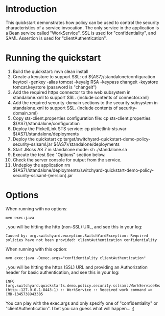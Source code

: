 Introduction
============
This quickstart demonstrates how policy can be used to control the security characteristics of a
service invocation.  The only service in the application is a Bean service called "WorkService".
SSL is used for "confidentiality", and SAML Assertion is used for "clientAuthentication".


Running the quickstart
======================

1. Build the quickstart:
    mvn clean install
2. Create a keystore to support SSL:
    cd ${AS7}/standalone/configuration
    keytool -genkey -alias tomcat -keyalg RSA -keypass changeit -keystore tomcat.keystore
    (password is "changeit")
3. Add the required https connector to the web subsystem in standalone.xml to support SSL. (include contents of connector.xml)
4. Add the required security-domain sections to the security subsystem in standalone.xml to support SSL. (include contents of security-domain.xml)
5. Copy sts-client.properties configuration file:
    cp sts-client.properties ${AS7}/standalone/configuration
6. Deploy the PicketLink STS service:
    cp picketlink-sts.war ${AS7}/standalone/deployments
7. Deploy the quickstart
    cp target/switchyard-quickstart-demo-policy-security-sslsaml.jar ${AS7}/standalone/deployments
8. Start JBoss AS 7 in standalone mode:
    sh ./standalone.sh
9. Execute the test
    See "Options" section below.
10. Check the server console for output from the service.
11. Undeploy the application
    rm ${AS7}/standalone/deployments/switchyard-quickstart-demo-policy-security-sslsaml-{version}.jar


Options
=======

When running with no options:

    mvn exec:java

, you will be hitting the http (non-SSL) URL, and see this in your log:

    Caused by: org.switchyard.exception.SwitchYardException: Required policies have not been provided: clientAuthentication confidentiality

When running with this option:

    mvn exec:java -Dexec.args="confidentiality clientAuthentication"

, you will be hitting the https (SSL) URL and providing an Authorization header for basic authentication, and see this in your log:

    INFO  [org.switchyard.quickstarts.demo.policy.security.sslsaml.WorkServiceBean] (http--127.0.0.1-8443-1) :: WorkService :: Received work command => CMD-1345738943385

You can play with the exec.args and only specify one of "confidentiality" or "clientAuthentication". I bet you can guess what will happen... ;)


